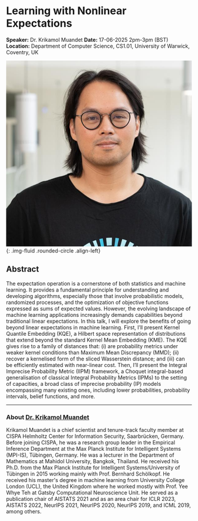 # Learning with Nonlinear Expectations

**Speaker:** Dr. Krikamol Muandet
**Date:** 17-06-2025 2pm-3pm (BST)
**Location:** Department of Computer Science, CS1.01, University of Warwick, Coventry, UK


![Dr. Krikamol Muandet](/assets/img/kr_mu.jpg){: .img-fluid .rounded-circle .align-left}

## Abstract

The expectation operation is a cornerstone of both statistics and machine learning. It provides a fundamental principle for understanding and developing algorithms, especially those that involve probabilistic models, randomized processes, and the optimization of objective functions expressed as sums of expected values. However, the evolving landscape of machine learning applications increasingly demands capabilities beyond traditional linear expectations. In this talk, I will explore the benefits of going beyond linear expectations in machine learning. First, I’ll present Kernel Quantile Embedding (KQE), a Hilbert space representation of distributions that extend beyond the standard Kernel Mean Embedding (KME). The KQE gives rise to a family of distances that: (i) are probability metrics under weaker kernel conditions than Maximum Mean Discrepancy (MMD); (ii) recover a kernelised form of the sliced Wasserstein distance; and (iii) can be efficiently estimated with near-linear cost. Then, I’ll present the Integral Imprecise Probability Metric (IIPM) framework, a Choquet integral-based generalisation of classical Integral Probability Metrics (IPMs) to the setting of capacities, a broad class of imprecise probability (IP) models encompassing many existing ones, including lower probabilities, probability intervals, belief functions, and more.

---

### About [Dr. Krikamol Muandet](https://www.krikamol.org)


Krikamol Muandet is a chief scientist and tenure-track faculty member at CISPA Helmholtz Center for Information Security, Saarbrücken, Germany. Before joining CISPA, he was a research group leader in the Empirical Inference Department at the Max Planck Institute for Intelligent Systems (MPI-IS), Tübingen, Germany. He was a lecturer in the Department of Mathematics at Mahidol University, Bangkok, Thailand. He received his Ph.D. from the Max Planck Institute for Intelligent Systems/University of Tübingen in 2015 working mainly with Prof. Bernhard Schölkopf. He received his master's degree in machine learning from University College London (UCL), the United Kingdom where he worked mostly with Prof. Yee Whye Teh at Gatsby Computational Neuroscience Unit. He served as a publication chair of AISTATS 2021 and as an area chair for ICLR 2023, AISTATS 2022, NeurIPS 2021, NeurIPS 2020, NeurIPS 2019, and ICML 2019, among others.
